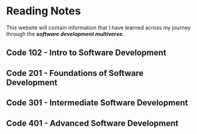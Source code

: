 # Reading Notes

This website will contain information that I have learned across my journey through the ***software development multiverse.***

## Code 102 - Intro to Software Development

## Code 201 - Foundations of Software Development

## Code 301 - Intermediate Software Development

## Code 401 - Advanced Software Development
